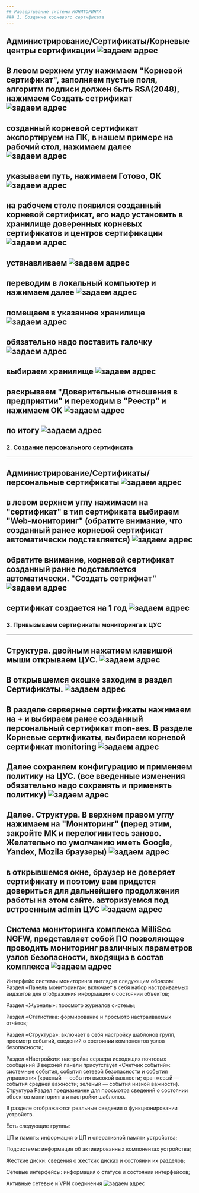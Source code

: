 ```yaml
---
## Развертывание системы МОНИТОРИНГА
### 1. Создание корневого сертификата
---
```

Администрирование/Сертификаты/Корневые центры сертификации
![задаем адрес](img/87.png)
---
В левом верхнем углу нажимаем "Корневой сертификат", заполняем пустые поля, алгоритм подписи должен быть RSA(2048), нажимаем Создать сетрификат
![задаем адрес](img/88.png)
---
созданный корневой сертификат экспортируем на ПК, в нашем примере на рабочий стол, нажимаем далее
![задаем адрес](img/89.png)
---
указываем путь, нажимаем Готово, ОК
![задаем адрес](img/90.png)
---
на рабочем столе появился созданный корневой сертификат, его надо установить в хранилище доверенных корневых сертификатов и центров сертификации
![задаем адрес](img/93.png)
---
устанавливаем
![задаем адрес](img/94.png)
---
переводим в локальный компьютер и нажимаем далее
![задаем адрес](img/96.png)
---
помещаем в указанное хранилище
![задаем адрес](img/97.png)
---
обязательно надо поставить галочку
![задаем адрес](img/98.png)
---
выбираем хранилище
![задаем адрес](img/99.png)
---
раскрываем "Доверительные отношения в предприятии" и переходим в "Реестр" и нажимаем OK
![задаем адрес](img/100.png)
---
по итогу 
![задаем адрес](img/101.png)
---
### 2. Создание персонального сертификата
---
Администрирование/Сертификаты/персональные сертификаты
![задаем адрес](img/103.png)
---
в левом верхнем углу нажимаем на "сертификат" в тип сертификата выбираем "Web-мониторинг" (обратите внимание, что созданный ранее корневой сертификат автоматически подставляется)
![задаем адрес](img/104.png)
---
обратите внимание, корневой сертификат созданный ранне подставляется автоматически. "Создать сетрифиат"
![задаем адрес](img/105.png)
---
сертификат создается на 1 год
![задаем адрес](img/106.png)
---
### 3. Привызываем сертификаты мониторинга к ЦУС
---
Структура. двойным нажатием клавишой мыши открываем ЦУС.
![задаем адрес](img/107.png)
---
В открывшемся окошке заходим в раздел Сертификаты.
![задаем адрес](img/108.png)
---
В разделе серверные сертификаты нажимаем на + и выбираем ранее созданный персональный сертификат mon-aes. В разделе Корневые сертификаты, выбираем корневой сертификат monitoring
![задаем адрес](img/109.png)
---
Далее сохраняем конфигурацию и применяем политику на ЦУС. (все введенные изменения обязательно надо сохранять и применять политику)
![задаем адрес](img/110.png)
---
Далее. Структура. В верхнем правом углу нажимаем на "Мониторинг" (перед этим, закройте МК и перелогинитесь заново. Желательно по умолчанию иметь Google, Yandex, Mozila браузеры)
![задаем адрес](img/112.png)
---
в открывшемся окне, браузер не доверяет сертификату и поэтому вам придется довериться для дальнейшего продолжения работы на этом сайте. авторизуемся под встроенным admin  ЦУС 
![задаем адрес](img/113.png)
---
Система мониторинга комплекса MilliSec NGFW, представляет собой ПО позволяющее проводить мониторинг различных параметров узлов безопасности, входящиз в состав комплекса
![задаем адрес](img/114.png)
---
Интерфейс системы мониторинга выглядит следующим образом:
Раздел «Панель мониторинга»: включает в себя набор настраиваемых виджетов для отображения информации о состоянии объектов;

Раздел «Журналы»: просмотр журналов системы;

Раздел «Статистика: формирование и просмотр настраиваемых отчётов;

Раздел «Структура»: включает в себя настройку шаблонов групп, просмотр событий, сведений о состоянии компонентов узлов безопасности;

Раздел «Настройки»: настройка сервера исходящих почтовых сообщений
В верхней панели присутствует «Счетчик событий»: системные события, события сетевой безопасности и события управления (красный — события высокой важности; оранжевый — события средней важности; зеленый — события низкой важности).
Структура
Раздел предназначен для просмотра сведений о состоянии объектов мониторинга и настройки шаблонов.

В разделе отображаются реальные сведения о функционировании устройств.

Есть следующие группы:

ЦП и память: информация о ЦП и оперативной памяти устройства;

Подсистемы: информация об активированных компонентах устройства;

Жесткие диски: сведения о жестких дисках и состоянии их разделов;

Сетевые интерфейсы: информация о статусе и состоянии интерфейсов;

Активные сетевые и VPN соединения
![задаем адрес](img/115.png)
